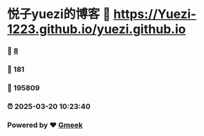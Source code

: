 # 悦子yuezi的博客 :link: https://Yuezi-1223.github.io/yuezi.github.io 
### :page_facing_up: [8](https://Yuezi-1223.github.io/yuezi.github.io/tag.html) 
### :speech_balloon: 181 
### :hibiscus: 195809 
### :alarm_clock: 2025-03-20 10:23:40 
### Powered by :heart: [Gmeek](https://github.com/Meekdai/Gmeek)
